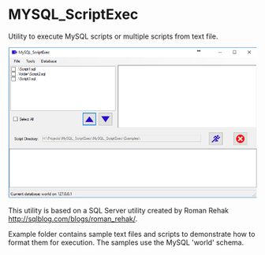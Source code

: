 # MYSQL_ScriptExec
Utility to execute MySQL scripts or multiple scripts from text file.

![Screenshot](https://github.com/cccsdh/MySQL_ScriptExec/blob/master/ScreenShots/Main.PNG)

This utility is based on a SQL Server utility created by Roman Rehak http://sqlblog.com/blogs/roman_rehak/.


Example folder contains sample text files and scripts to demonstrate how to format them for execution.   The samples use the MySQL 'world' schema.
